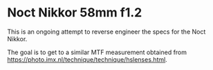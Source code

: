 # Noct Nikkor 58mm f1.2

This is an ongoing attempt to reverse engineer the specs for the Noct Nikkor.

The goal is to get to a similar MTF measurement obtained from https://photo.imx.nl/technique/technique/hslenses.html.


